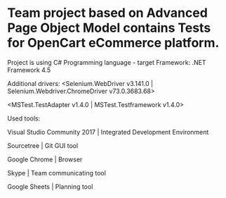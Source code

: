 # Team project based on Advanced Page Object Model contains Tests for OpenCart eCommerce platform.

Project is using C# Programming language - target Framework: .NET Framework 4.5

Additional drivers: <Selenium.WebDriver v3.141.0 | Selenium.Webdriver.ChromeDriver v73.0.3683.68>

<MSTest.TestAdapter v1.4.0 | MSTest.Testframework v1.4.0>



Used tools:

Visual Studio Community 2017 | Integrated Development Environment

Sourcetree | Git GUI tool

Google Chrome | Browser

Skype | Team communicating tool

Google Sheets | Planning tool
